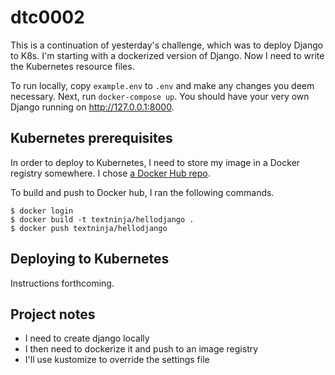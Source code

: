 # dtc0002

This is a continuation of yesterday's challenge, which was to deploy Django to
K8s. I'm starting with a dockerized version of Django. Now I need to write the
Kubernetes resource files.

To run locally, copy `example.env` to `.env` and make any changes you deem
necessary. Next, run `docker-compose up`. You should have your very own Django
running on http://127.0.0.1:8000.

## Kubernetes prerequisites

In order to deploy to Kubernetes, I need to store my image in a Docker registry
somewhere. I chose [a Docker
Hub repo](https://hub.docker.com/repository/docker/textninja/hellodjango).

To build and push to Docker hub, I ran the following commands.

```console
$ docker login
$ docker build -t textninja/hellodjango .
$ docker push textninja/hellodjango
```

## Deploying to Kubernetes

Instructions forthcoming.

## Project notes

 - I need to create django locally
 - I then need to dockerize it and push to an image registry
 - I'll use kustomize to override the settings file
